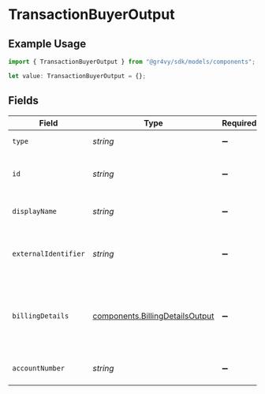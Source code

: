 # TransactionBuyerOutput

## Example Usage

```typescript
import { TransactionBuyerOutput } from "@gr4vy/sdk/models/components";

let value: TransactionBuyerOutput = {};
```

## Fields

| Field                                                                              | Type                                                                               | Required                                                                           | Description                                                                        | Example                                                                            |
| ---------------------------------------------------------------------------------- | ---------------------------------------------------------------------------------- | ---------------------------------------------------------------------------------- | ---------------------------------------------------------------------------------- | ---------------------------------------------------------------------------------- |
| `type`                                                                             | *string*                                                                           | :heavy_minus_sign:                                                                 | Always `buyer`.                                                                    | buyer                                                                              |
| `id`                                                                               | *string*                                                                           | :heavy_minus_sign:                                                                 | The ID for the buyer.                                                              | fe26475d-ec3e-4884-9553-f7356683f7f9                                               |
| `displayName`                                                                      | *string*                                                                           | :heavy_minus_sign:                                                                 | The display name for the buyer.                                                    | John Doe                                                                           |
| `externalIdentifier`                                                               | *string*                                                                           | :heavy_minus_sign:                                                                 | The merchant identifier for this buyer.                                            | buyer-12345                                                                        |
| `billingDetails`                                                                   | [components.BillingDetailsOutput](../../models/components/billingdetailsoutput.md) | :heavy_minus_sign:                                                                 | The billing name, address, email, and other fields for this buyer.                 |                                                                                    |
| `accountNumber`                                                                    | *string*                                                                           | :heavy_minus_sign:                                                                 | The buyer account number.                                                          |                                                                                    |